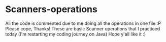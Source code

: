 # Scanners-operations
All the code is commented due to me doing all the operations in one file :P Please cope, Thanks!
These are basic Scanner operations that I practiced today (I'm restarting my coding journey on Java) Hope y'all like it :)
